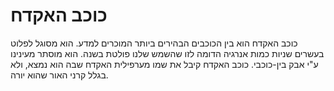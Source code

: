 # כוכב האקדח

כוכב האקדח הוא בין הכוכבים הבהירים ביותר המוכרים למדע. הוא מסוגל לפלוט בעשרים
שניות כמות אנרגיה הדומה לזו שהשמש שלנו פולטת בשנה. הוא מוסתר מעינינו ע"י אבק
בין-כוכבי. כוכב האקדח קיבל את שמו מערפילית האקדח שבה הוא נמצא, ולא בגלל קרני
האור שהוא יורה.
